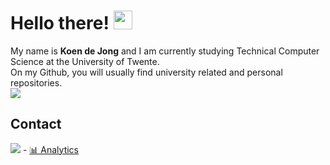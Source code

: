 # Hello there! <img src="https://raw.githubusercontent.com/MartinHeinz/MartinHeinz/master/wave.gif" width="30px">

My name is __Koen de Jong__ and I am currently studying Technical Computer Science at the University of Twente.  
On my Github, you will usually find university related and personal repositories.  
![](https://img.shields.io/github/followers/koenjdejong?style=for-the-badge)

## Contact
![](https://img.shields.io/badge/LinkedIn-0077B5?style=for-the-badge&logo=linkedin&logoColor=white)
        - [📊 Analytics](#-analytics-)
